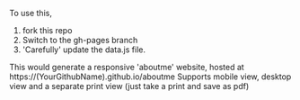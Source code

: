 To use this,
1. fork this repo
2. Switch to the gh-pages branch 
3. 'Carefully' update the data.js file.  

This would generate a responsive 'aboutme' website, hosted at https://(YourGithubName).github.io/aboutme
Supports mobile view, desktop view and a separate print view (just take a print and save as pdf)
